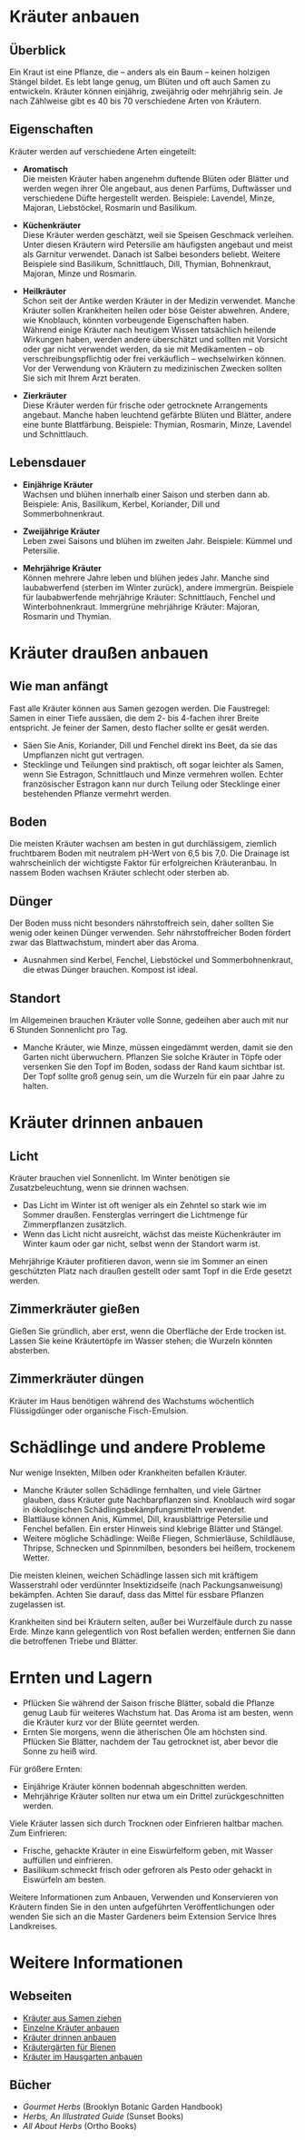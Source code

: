 # Kräuter anbauen

## Überblick

Ein Kraut ist eine Pflanze, die – anders als ein Baum – keinen holzigen Stängel bildet. Es lebt lange genug, um Blüten und oft auch Samen zu entwickeln. Kräuter können einjährig, zweijährig oder mehrjährig sein. Je nach Zählweise gibt es 40 bis 70 verschiedene Arten von Kräutern.

## Eigenschaften

Kräuter werden auf verschiedene Arten eingeteilt:

- **Aromatisch**  
  Die meisten Kräuter haben angenehm duftende Blüten oder Blätter und werden wegen ihrer Öle angebaut, aus denen Parfüms, Duftwässer und verschiedene Düfte hergestellt werden. Beispiele: Lavendel, Minze, Majoran, Liebstöckel, Rosmarin und Basilikum.

- **Küchenkräuter**  
  Diese Kräuter werden geschätzt, weil sie Speisen Geschmack verleihen. Unter diesen Kräutern wird Petersilie am häufigsten angebaut und meist als Garnitur verwendet. Danach ist Salbei besonders beliebt. Weitere Beispiele sind Basilikum, Schnittlauch, Dill, Thymian, Bohnenkraut, Majoran, Minze und Rosmarin.

- **Heilkräuter**  
  Schon seit der Antike werden Kräuter in der Medizin verwendet. Manche Kräuter sollen Krankheiten heilen oder böse Geister abwehren. Andere, wie Knoblauch, könnten vorbeugende Eigenschaften haben.  
  Während einige Kräuter nach heutigem Wissen tatsächlich heilende Wirkungen haben, werden andere überschätzt und sollten mit Vorsicht oder gar nicht verwendet werden, da sie mit Medikamenten – ob verschreibungspflichtig oder frei verkäuflich – wechselwirken können.  
  Vor der Verwendung von Kräutern zu medizinischen Zwecken sollten Sie sich mit Ihrem Arzt beraten.

- **Zierkräuter**  
  Diese Kräuter werden für frische oder getrocknete Arrangements angebaut. Manche haben leuchtend gefärbte Blüten und Blätter, andere eine bunte Blattfärbung. Beispiele: Thymian, Rosmarin, Minze, Lavendel und Schnittlauch.

## Lebensdauer

- **Einjährige Kräuter**  
  Wachsen und blühen innerhalb einer Saison und sterben dann ab. Beispiele: Anis, Basilikum, Kerbel, Koriander, Dill und Sommerbohnenkraut.

- **Zweijährige Kräuter**  
  Leben zwei Saisons und blühen im zweiten Jahr. Beispiele: Kümmel und Petersilie.

- **Mehrjährige Kräuter**  
  Können mehrere Jahre leben und blühen jedes Jahr. Manche sind laubabwerfend (sterben im Winter zurück), andere immergrün. Beispiele für laubabwerfende mehrjährige Kräuter: Schnittlauch, Fenchel und Winterbohnenkraut. Immergrüne mehrjährige Kräuter: Majoran, Rosmarin und Thymian.

# Kräuter draußen anbauen

## Wie man anfängt

Fast alle Kräuter können aus Samen gezogen werden. Die Faustregel: Samen in einer Tiefe aussäen, die dem 2- bis 4-fachen ihrer Breite entspricht. Je feiner der Samen, desto flacher sollte er gesät werden.

- Säen Sie Anis, Koriander, Dill und Fenchel direkt ins Beet, da sie das Umpflanzen nicht gut vertragen.
- Stecklinge und Teilungen sind praktisch, oft sogar leichter als Samen, wenn Sie Estragon, Schnittlauch und Minze vermehren wollen. Echter französischer Estragon kann nur durch Teilung oder Stecklinge einer bestehenden Pflanze vermehrt werden.

## Boden

Die meisten Kräuter wachsen am besten in gut durchlässigem, ziemlich fruchtbarem Boden mit neutralem pH-Wert von 6,5 bis 7,0. Die Drainage ist wahrscheinlich der wichtigste Faktor für erfolgreichen Kräuteranbau. In nassem Boden wachsen Kräuter schlecht oder sterben ab.

## Dünger

Der Boden muss nicht besonders nährstoffreich sein, daher sollten Sie wenig oder keinen Dünger verwenden. Sehr nährstoffreicher Boden fördert zwar das Blattwachstum, mindert aber das Aroma.

- Ausnahmen sind Kerbel, Fenchel, Liebstöckel und Sommerbohnenkraut, die etwas Dünger brauchen. Kompost ist ideal.

## Standort

Im Allgemeinen brauchen Kräuter volle Sonne, gedeihen aber auch mit nur 6 Stunden Sonnenlicht pro Tag.

- Manche Kräuter, wie Minze, müssen eingedämmt werden, damit sie den Garten nicht überwuchern. Pflanzen Sie solche Kräuter in Töpfe oder versenken Sie den Topf im Boden, sodass der Rand kaum sichtbar ist. Der Topf sollte groß genug sein, um die Wurzeln für ein paar Jahre zu halten.

# Kräuter drinnen anbauen

## Licht

Kräuter brauchen viel Sonnenlicht. Im Winter benötigen sie Zusatzbeleuchtung, wenn sie drinnen wachsen.

- Das Licht im Winter ist oft weniger als ein Zehntel so stark wie im Sommer draußen. Fensterglas verringert die Lichtmenge für Zimmerpflanzen zusätzlich.
- Wenn das Licht nicht ausreicht, wächst das meiste Küchenkräuter im Winter kaum oder gar nicht, selbst wenn der Standort warm ist.

Mehrjährige Kräuter profitieren davon, wenn sie im Sommer an einen geschützten Platz nach draußen gestellt oder samt Topf in die Erde gesetzt werden.

## Zimmerkräuter gießen

Gießen Sie gründlich, aber erst, wenn die Oberfläche der Erde trocken ist. Lassen Sie keine Kräutertöpfe im Wasser stehen; die Wurzeln könnten absterben.

## Zimmerkräuter düngen

Kräuter im Haus benötigen während des Wachstums wöchentlich Flüssigdünger oder organische Fisch-Emulsion.

# Schädlinge und andere Probleme

Nur wenige Insekten, Milben oder Krankheiten befallen Kräuter.

- Manche Kräuter sollen Schädlinge fernhalten, und viele Gärtner glauben, dass Kräuter gute Nachbarpflanzen sind. Knoblauch wird sogar in ökologischen Schädlingsbekämpfungsmitteln verwendet.
- Blattläuse können Anis, Kümmel, Dill, krausblättrige Petersilie und Fenchel befallen. Ein erster Hinweis sind klebrige Blätter und Stängel.
- Weitere mögliche Schädlinge: Weiße Fliegen, Schmierläuse, Schildläuse, Thripse, Schnecken und Spinnmilben, besonders bei heißem, trockenem Wetter.

Die meisten kleinen, weichen Schädlinge lassen sich mit kräftigem Wasserstrahl oder verdünnter Insektizidseife (nach Packungsanweisung) bekämpfen. Achten Sie darauf, dass das Mittel für essbare Pflanzen zugelassen ist.

Krankheiten sind bei Kräutern selten, außer bei Wurzelfäule durch zu nasse Erde. Minze kann gelegentlich von Rost befallen werden; entfernen Sie dann die betroffenen Triebe und Blätter.

# Ernten und Lagern

- Pflücken Sie während der Saison frische Blätter, sobald die Pflanze genug Laub für weiteres Wachstum hat. Das Aroma ist am besten, wenn die Kräuter kurz vor der Blüte geerntet werden.
- Ernten Sie morgens, wenn die ätherischen Öle am höchsten sind. Pflücken Sie Blätter, nachdem der Tau getrocknet ist, aber bevor die Sonne zu heiß wird.

Für größere Ernten:

- Einjährige Kräuter können bodennah abgeschnitten werden.
- Mehrjährige Kräuter sollten nur etwa um ein Drittel zurückgeschnitten werden.

Viele Kräuter lassen sich durch Trocknen oder Einfrieren haltbar machen. Zum Einfrieren:

- Frische, gehackte Kräuter in eine Eiswürfelform geben, mit Wasser auffüllen und einfrieren.
- Basilikum schmeckt frisch oder gefroren als Pesto oder gehackt in Eiswürfeln am besten.

Weitere Informationen zum Anbauen, Verwenden und Konservieren von Kräutern finden Sie in den unten aufgeführten Veröffentlichungen oder wenden Sie sich an die Master Gardeners beim Extension Service Ihres Landkreises.

# Weitere Informationen

## Webseiten

- [Kräuter aus Samen ziehen](http://www.backyardgardener.com/herb/)
- [Einzelne Kräuter anbauen](http://www.pioneerthinking.com/growingherbs.html)
- [Kräuter drinnen anbauen](http://www.doityourself.com/vegetables/growingherbsindoors.html)
- [Kräutergärten für Bienen](http://altnature.com/library/herb.htm)
- [Kräuter im Hausgarten anbauen](http://www.wvu.edu/~agexten/hortcult/herbs/ne208hrb.htm)

## Bücher

- *Gourmet Herbs* (Brooklyn Botanic Garden Handbook)
- *Herbs, An Illustrated Guide* (Sunset Books)
- *All About Herbs* (Ortho Books)
